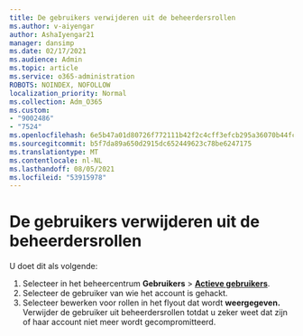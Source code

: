 ```yaml
---
title: De gebruikers verwijderen uit de beheerdersrollen
ms.author: v-aiyengar
author: AshaIyengar21
manager: dansimp
ms.date: 02/17/2021
ms.audience: Admin
ms.topic: article
ms.service: o365-administration
ROBOTS: NOINDEX, NOFOLLOW
localization_priority: Normal
ms.collection: Adm_O365
ms.custom:
- "9002486"
- "7524"
ms.openlocfilehash: 6e5b47a01d80726f772111b42f2c4cff3efcb295a36070b44fcb6901800e71fb
ms.sourcegitcommit: b5f7da89a650d2915dc652449623c78be6247175
ms.translationtype: MT
ms.contentlocale: nl-NL
ms.lasthandoff: 08/05/2021
ms.locfileid: "53915978"
---
```

# <a name="remove-the-users-from-the-admin-roles"></a>De gebruikers verwijderen uit de beheerdersrollen

U doet dit als volgende:

1. Selecteer in het beheercentrum **Gebruikers**  >  [**Actieve gebruikers**](https://go.microsoft.com/fwlink/p/?linkid=834822).
1. Selecteer de gebruiker van wie het account is gehackt.
1. Selecteer bewerken voor rollen in  het flyout dat wordt **weergegeven.** Verwijder de gebruiker uit beheerdersrollen totdat u zeker weet dat zijn of haar account niet meer wordt gecompromitteerd.

